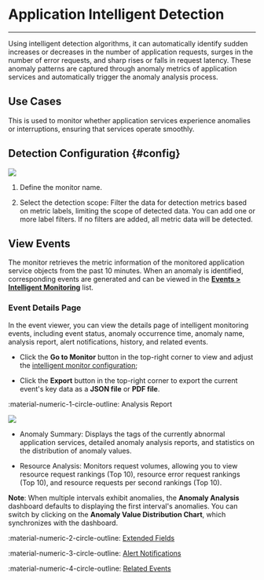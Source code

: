 # Application Intelligent Detection
---

Using intelligent detection algorithms, it can automatically identify sudden increases or decreases in the number of application requests, surges in the number of error requests, and sharp rises or falls in request latency. These anomaly patterns are captured through anomaly metrics of application services and automatically trigger the anomaly analysis process.

## Use Cases

This is used to monitor whether application services experience anomalies or interruptions, ensuring that services operate smoothly.

## Detection Configuration {#config}

![](../img/intelligent-detection09.png)

1. Define the monitor name.

2. Select the detection scope: Filter the data for detection metrics based on metric labels, limiting the scope of detected data. You can add one or more label filters. If no filters are added, all metric data will be detected.

## View Events

The monitor retrieves the metric information of the monitored application service objects from the past 10 minutes. When an anomaly is identified, corresponding events are generated and can be viewed in the [**Events > Intelligent Monitoring**](../../events/inte-monitoring-event.md) list.

### Event Details Page

In the event viewer, you can view the details page of intelligent monitoring events, including event status, anomaly occurrence time, anomaly name, analysis report, alert notifications, history, and related events.

* Click the **Go to Monitor** button in the top-right corner to view and adjust the [intelligent monitor configuration](index.md);

* Click the **Export** button in the top-right corner to export the current event's key data as a **JSON file** or **PDF file**.

:material-numeric-1-circle-outline: Analysis Report

![](../img/intelligent-detection11.png)

* Anomaly Summary: Displays the tags of the currently abnormal application services, detailed anomaly analysis reports, and statistics on the distribution of anomaly values.

* Resource Analysis: Monitors request volumes, allowing you to view resource request rankings (Top 10), resource error request rankings (Top 10), and resource requests per second rankings (Top 10).

**Note**: When multiple intervals exhibit anomalies, the **Anomaly Analysis** dashboard defaults to displaying the first interval's anomalies. You can switch by clicking on the **Anomaly Value Distribution Chart**, which synchronizes with the dashboard.

:material-numeric-2-circle-outline: [Extended Fields](../../events/event-explorer/event-details.md#extension)

:material-numeric-3-circle-outline: [Alert Notifications](../../events/event-explorer/event-details.md#alarm)

:material-numeric-4-circle-outline: [Related Events](../../events/event-explorer/event-details.md#relevance)